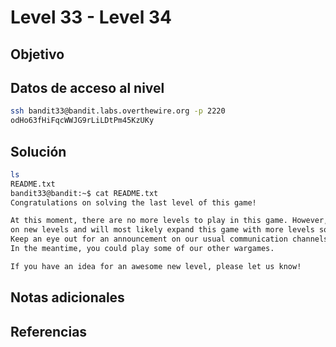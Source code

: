# Level 33 - Level 34
## Objetivo
## Datos de acceso al nivel
```bash
ssh bandit33@bandit.labs.overthewire.org -p 2220
odHo63fHiFqcWWJG9rLiLDtPm45KzUKy
```
## Solución
```bash
ls
README.txt
bandit33@bandit:~$ cat README.txt
Congratulations on solving the last level of this game!

At this moment, there are no more levels to play in this game. However, we are constantly working
on new levels and will most likely expand this game with more levels soon.
Keep an eye out for an announcement on our usual communication channels!
In the meantime, you could play some of our other wargames.

If you have an idea for an awesome new level, please let us know!
```
## Notas adicionales
## Referencias